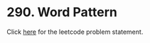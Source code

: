 # 290. Word Pattern

Click [here](https://leetcode.com/problems/word-pattern/) for the leetcode problem statement.
